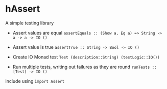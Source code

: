 # hAssert

A simple testing library

- Assert values are equal
    `assertEquals :: (Show a, Eq a) => String -> a -> a -> IO ()`
- Assert value is true
    `assertTrue :: String -> Bool -> IO ()`

- Create IO Monad test
    `Test (description::String) (testLogic::IO())`

- Run multiple tests, writing out failures as they are round
    `runTests :: [Test] -> IO ()`

include using `import Assert`
